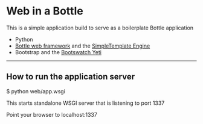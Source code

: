 # Web in a Bottle 
This is a simple application build to serve as a boilerplate Bottle application

+ Python 
+ <a href="http://bottlepy.org/docs/dev/index.html" title="Python Bottle">Bottle web framework</a> and the <a href="http://bottlepy.org/docs/dev/stpl.html" title="SimpleTemplate Engine">SimpleTemplate Engine</a> 
+ Bootstrap and the <a href="https://bootswatch.com/yeti/" title="Bootswatch Yeti">Bootswatch Yeti</a>

------------------------------------------------------
## How to run the application server

$ python web/app.wsgi

This starts standalone WSGI server that is listening to port 1337

Point your browser to localhost:1337
